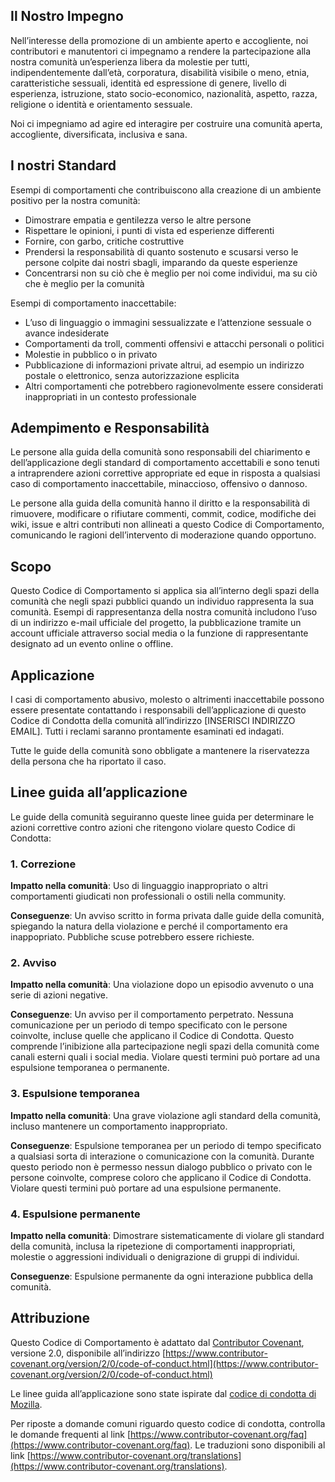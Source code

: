 ## Il Nostro Impegno

Nell’interesse della promozione di un ambiente aperto e accogliente, noi contributori e manutentori ci impegnamo a rendere la partecipazione alla nostra comunità un’esperienza libera da molestie per tutti, indipendentemente dall’età, corporatura, disabilità visibile o meno, etnia, caratteristiche sessuali, identità ed espressione di genere, livello di esperienza, istruzione, stato socio-economico, nazionalità, aspetto, razza, religione o identità e orientamento sessuale.

Noi ci impegniamo ad agire ed interagire per costruire una comunità aperta, accogliente, diversificata, inclusiva e sana.

## I nostri Standard

Esempi di comportamenti che contribuiscono alla creazione di un ambiente positivo per la nostra comunità:

- Dimostrare empatia e gentilezza verso le altre persone
- Rispettare le opinioni, i punti di vista ed esperienze differenti
- Fornire, con garbo, critiche costruttive
- Prendersi la responsabilità di quanto sostenuto e scusarsi verso le persone colpite dai nostri sbagli, imparando da queste esperienze
- Concentrarsi non su ciò che è meglio per noi come individui, ma su ciò che è meglio per la comunità

Esempi di comportamento inaccettabile:

- L’uso di linguaggio o immagini sessualizzate e l’attenzione sessuale o avance indesiderate
- Comportamenti da troll, commenti offensivi e attacchi personali o politici
- Molestie in pubblico o in privato
- Pubblicazione di informazioni private altrui, ad esempio un indirizzo postale o elettronico, senza autorizzazione esplicita
- Altri comportamenti che potrebbero ragionevolmente essere considerati inappropriati in un contesto professionale

## Adempimento e Responsabilità

Le persone alla guida della comunità sono responsabili del chiarimento e dell’applicazione degli standard di comportamento accettabili e sono tenuti a intraprendere azioni correttive appropriate ed eque in risposta a qualsiasi caso di comportamento inaccettabile, minaccioso, offensivo o dannoso.

Le persone alla guida della comunità hanno il diritto e la responsabilità di rimuovere, modificare o rifiutare commenti, commit, codice, modifiche dei wiki, issue e altri contributi non allineati a questo Codice di Comportamento, comunicando le ragioni dell’intervento di moderazione quando opportuno.

## Scopo

Questo Codice di Comportamento si applica sia all’interno degli spazi della comunità che negli spazi pubblici quando un individuo rappresenta la sua comunità. Esempi di rappresentanza della nostra comunità includono l’uso di un indirizzo e-mail ufficiale del progetto, la pubblicazione tramite un account ufficiale attraverso social media o la funzione di rappresentante designato ad un evento online o offline.

## Applicazione

I casi di comportamento abusivo, molesto o altrimenti inaccettabile possono essere presentate contattando i responsabili dell’applicazione di questo Codice di Condotta della comunità all’indirizzo [INSERISCI INDIRIZZO EMAIL]. Tutti i reclami saranno prontamente esaminati ed indagati.

Tutte le guide della comunità sono obbligate a mantenere la riservatezza della persona che ha riportato il caso.

## Linee guida all’applicazione

Le guide della comunità seguiranno queste linee guida per determinare le azioni correttive contro azioni che ritengono violare questo Codice di Condotta:

### 1. Correzione

**Impatto nella comunità**: Uso di linguaggio inappropriato o altri comportamenti giudicati non professionali o ostili nella community.

**Conseguenze**: Un avviso scritto in forma privata dalle guide della comunità, spiegando la natura della violazione e perché il comportamento era inappopriato. Pubbliche scuse potrebbero essere richieste.

### 2. Avviso

**Impatto nella comunità**: Una violazione dopo un episodio avvenuto o una serie di azioni negative.

**Conseguenze**: Un avviso per il comportamento perpetrato. Nessuna comunicazione per un periodo di tempo specificato con le persone coinvolte, incluse quelle che applicano il Codice di Condotta. Questo comprende l’inibizione alla partecipazione negli spazi della comunità come canali esterni quali i social media. Violare questi termini può portare ad una espulsione temporanea o permanente.

### 3. Espulsione temporanea

**Impatto nella comunità**: Una grave violazione agli standard della comunità, incluso mantenere un comportamento inappropriato.

**Conseguenze**: Espulsione temporanea per un periodo di tempo specificato a qualsiasi sorta di interazione o comunicazione con la comunità. Durante questo periodo non è permesso nessun dialogo pubblico o privato con le persone coinvolte, comprese coloro che applicano il Codice di Condotta. Violare questi termini può portare ad una espulsione permanente.

### 4. Espulsione permanente

**Impatto nella comunità**: Dimostrare sistematicamente di violare gli standard della comunità, inclusa la ripetezione di comportamenti inappropriati, molestie o aggressioni individuali o denigrazione di gruppi di individui.

**Conseguenze**: Espulsione permanente da ogni interazione pubblica della comunità.

## Attribuzione

Questo Codice di Comportamento è adattato dal [Contributor Covenant](https://www.contributor-covenant.org/), versione 2.0, disponibile all’indirizzo [https://www.contributor-covenant.org/version/2/0/code-of-conduct.html](https://www.contributor-covenant.org/version/2/0/code-of-conduct.html)

Le linee guida all’applicazione sono state ispirate dal [codice di condotta di Mozilla](https://github.com/mozilla/diversity).

Per riposte a domande comuni riguardo questo codice di condotta, controlla le domande frequenti al link [https://www.contributor-covenant.org/faq](https://www.contributor-covenant.org/faq). Le traduzioni sono disponibili al link [https://www.contributor-covenant.org/translations](https://www.contributor-covenant.org/translations).
